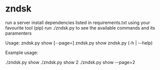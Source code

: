# zndsk
run a server 
install dependencies listed in requirements.txt using your favourite tool (pip)
run ./zndsk.py  to see the available commands and its paramenters

Usage:
  zndsk.py show [--page=<number>]
  zndsk.py show <ticket>
  zndsk.py (-h | --help)
  
 
Example usage:

./zndsk.py show 
./zndsk.py show 2
./zndsk.py show --page=2


